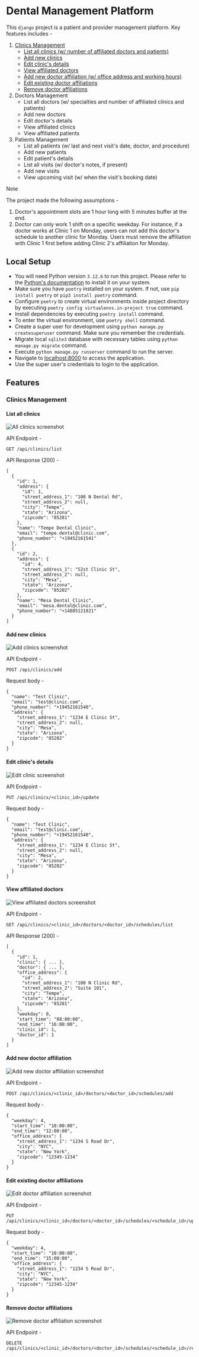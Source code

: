 # Dental Management Platform

This `django` project is a patient and provider management platform. Key features includes - 
1. [Clinics Management](#clinics-management) 
    - [List all clinics (w/ number of affiliated doctors and patients)](#list-all-clinics)
    - [Add new clinics](#add-new-clinics)
    - [Edit clinic's details](#edit-clinics-details)
    - [View affiliated doctors](#view-affiliated-doctors)
    - [Add new doctor affiliation (w/ office address and working hours)](#add-new-doctor-affiliation)
    - [Edit existing doctor affiliations](#edit-existing-doctor-affiliations)
    - [Remove doctor affiliations](#remove-doctor-affiliations)
2. Doctors Management
    - List all doctors (w/ specialties and number of affiliated clinics and patients)
    - Add new doctors
    - Edit doctor's details
    - View affiliated clinics
    - View affiliated patients
3. Patients Management
    - List all patients (w/ last and next visit's date, doctor, and procedure)
    - Add new patients
    - Edit patient's details
    - List all visits (w/ doctor's notes, if present)
    - Add new visits
    - View upcoming visit (w/ when the visit's booking date)

> [!NOTE]
> The project made the following assumptions - 
> 1. Doctor's appointment slots are 1 hour long with 5 minutes buffer at the end.
> 2. Doctor can only work 1 shift on a specific weekday. For instance, if a doctor works at Clinic 1 on Monday, users can not add this doctor's schedule to another clinic for Monday. Users must remove the affiliation with Clinic 1 first before adding Clinic 2's affiliation for Monday.

## Local Setup

- You will need Python version `3.12.6` to run this project. Please refer to the [Python's documentation](https://www.python.org/downloads/) to install it on your system.
- Make sure you have `poetry` installed on your system. If not, use `pip install poetry` or `pip3 install poetry` command.
- Configure `poetry` to create virtual environments inside project directory by executing `poetry config virtualenvs.in-project true` command.
- Install dependencies by executing `poetry install` command.
- To enter the virtual environment, use `poetry shell` command.
- Create a super user for development using `python manage.py createsuperuser` command. Make sure you remember the credentials.
- Migrate local `sqlite3` database with necessary tables using `python manage.py migrate` command.
- Execute `python manage.py runserver` command to run the server.
- Navigate to [localhost:8000](http://localhost:8000/) to access the application.
- Use the super user's credentials to login to the application.

## Features

### Clinics Management

#### List all clinics

![All clinics screenshot](/screenshots/all-clinics.png)

API Endpoint - 
```
GET /api/clinics/list
```

API Response (200) -
```
[
  {
    "id": 1,
    "address": {
      "id": 1,
      "street_address_1": "100 N Dental Rd",
      "street_address_2": null,
      "city": "Tempe",
      "state": "Arizona",
      "zipcode": "85281"
    },
    "name": "Tempe Dental Clinic",
    "email": "tempe.dental@clinic.com",
    "phone_number": "+19452161541"
  },
  {
    "id": 2,
    "address": {
      "id": 4,
      "street_address_1": "52st Clinic St",
      "street_address_2": null,
      "city": "Mesa",
      "state": "Arizona",
      "zipcode": "85202"
    },
    "name": "Mesa Dental Clinic",
    "email": "mesa.dental@clinic.com",
    "phone_number": "+14805121821"
  }
]
```

#### Add new clinics

![Add clinics screenshot](/screenshots/add-clinic.png)

API Endpoint -
```
POST /api/clinics/add
```

Request body - 
```
{
  "name": "Test Clinic",
  "email": "test@clinic.com",
  "phone_number": "+19452161548",
  "address": {
    "street_address_1": "1234 E Clinic St",
    "street_address_2": null,
    "city": "Mesa",
    "state": "Arizona",
    "zipcode": "85202"
  }
}
```

#### Edit clinic's details

![Edit clinic screenshot](/screenshots/edit-clinic.png)

API Endpoint -
```
PUT /api/clinics/<clinic_id>/update
```

Request body - 
```
{
  "name": "Test Clinic",
  "email": "test@clinic.com",
  "phone_number": "+19452161548",
  "address": {
    "street_address_1": "1234 E Clinic St",
    "street_address_2": null,
    "city": "Mesa",
    "state": "Arizona",
    "zipcode": "85202"
  }
}
```

#### View affiliated doctors

![View affiliated doctors screenshot](/screenshots/affiliated-doctors.png)

API Endpoint - 
```
GET /api/clinics/<clinic_id>/doctors/<doctor_id>/schedules/list
```

API Response (200) -
```
[
  {
    "id": 1,
    "clinic": { ... },
    "doctor": { ... },
    "office_address": {
      "id": 2,
      "street_address_1": "100 N Clinic Rd",
      "street_address_2": "Suite 101",
      "city": "Tempe",
      "state": "Arizona",
      "zipcode": "85281"
    },
    "weekday": 0,
    "start_time": "08:00:00",
    "end_time": "16:00:00",
    "clinic_id": 1,
    "doctor_id": 1
  }
]
```

#### Add new doctor affiliation

![Add new doctor affiliation screenshot](/screenshots/add-new-doctor-affiliation.gif)

API Endpoint -
```
POST /api/clinics/<clinic_id>/doctors/<doctor_id>/schedules/add
```

Request body - 
```
{
  "weekday": 4,
  "start_time": "10:00:00",
  "end_time": "12:00:00",
  "office_address": {
    "street_address_1": "1234 S Road Dr",
    "city": "NYC",
    "state": "New York",
    "zipcode": "12345-1234"
  }
}
```

#### Edit existing doctor affiliations

![Edit doctor affiliation screenshot](/screenshots/edit-doctor-affiliation.gif)

API Endpoint -
```
PUT /api/clinics/<clinic_id>/doctors/<doctor_id>/schedules/<schedule_id>/update
```

Request body - 
```
{
  "weekday": 4,
  "start_time": "10:00:00",
  "end_time": "15:00:00",
  "office_address": {
    "street_address_1": "1234 S Road Dr",
    "city": "NYC",
    "state": "New York",
    "zipcode": "12345-1234"
  }
}
```

#### Remove doctor affiliations

![Remove doctor affiliation screenshot](/screenshots/remove-doctor-affiliation.png)

API Endpoint -
```
DELETE /api/clinics/<clinic_id>/doctors/<doctor_id>/schedules/<schedule_id>/remove
```
